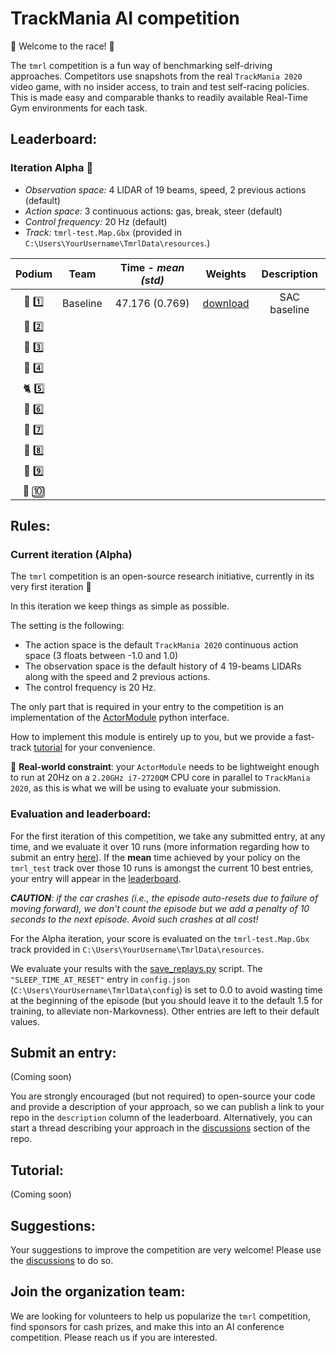 # TrackMania AI competition

:red_car: Welcome to the race! :checkered_flag:

The `tmrl` competition is a fun way of benchmarking self-driving approaches.
Competitors use snapshots from the real `TrackMania 2020` video game, with no insider access, to train and test self-racing policies.
This is made easy and comparable thanks to readily available Real-Time Gym environments for each task.

## Leaderboard:

### Iteration Alpha :hatching_chick:
- _Observation space:_ 4 LIDAR of 19 beams, speed, 2 previous actions (default)
- _Action space:_ 3 continuous actions: gas, break, steer (default)
- _Control frequency:_ 20 Hz (default)
- _Track:_ `tmrl-test.Map.Gbx` (provided in `C:\Users\YourUsername\TmrlData\resources`.)

| Podium  | Team | Time - _mean (std)_ | Weights | Description |
| :---: | :---: | :---: | :---: | :---: |
| :dragon: :one: | Baseline | 47.176 (0.769)| [download](https://github.com/trackmania-rl/tmrl/releases/download/v0.0.2/resources.zip) | SAC baseline |
| :racehorse: :two: |
| :leopard: :three: |
| :tiger2: :four: |
| :cat2: :five: |
| :rabbit2: :six: |
| :dromedary_camel: :seven: |
| :turtle: :eight: |
| :snail: :nine: |
| :palm_tree: :keycap_ten: |

## Rules:

### Current iteration (Alpha)
The `tmrl` competition is an open-source research initiative, currently in its very first iteration :hatching_chick:

In this iteration we keep things as simple as possible.

The setting is the following:
- The action space is the default `TrackMania 2020` continuous action space (3 floats between -1.0 and 1.0)
- The observation space is the default history of 4 19-beams LIDARs along with the speed and 2 previous actions.
- The control frequency is 20 Hz.

The only part that is required in your entry to the competition is an implementation of the [ActorModule](https://github.com/trackmania-rl/tmrl/blob/master/tmrl/actor.py) python interface.

How to implement this module is entirely up to you, but we provide a fast-track [tutorial](#tutorial) for your convenience.

:loudspeaker: **Real-world constraint**: your `ActorModule` needs to be lightweight enough to run at 20Hz on a `2.20GHz i7-2720QM` CPU core in parallel to `TrackMania 2020`, as this is what we will be using to evaluate your submission.


### Evaluation and leaderboard:
For the first iteration of this competition, we take any submitted entry, at any time, and we evaluate it over 10 runs (more information regarding how to submit an entry [here](#submit-an-entry)).
If the **mean** time achieved by your policy on the `tmrl_test` track over those 10 runs is amongst the current 10 best entries, your entry will appear in the [leaderboard](#leaderboard).

_**CAUTION**: if the car crashes (i.e., the episode auto-resets due to failure of moving forward), we don't count the episode but we add a penalty of 10 seconds to the next episode.
Avoid such crashes at all cost!_

For the Alpha iteration, your score is evaluated on the `tmrl-test.Map.Gbx` track provided in `C:\Users\YourUsername\TmrlData\resources`.

We evaluate your results with the [save_replays.py](https://github.com/trackmania-rl/tmrl/blob/master/tmrl/tools/save_replays.py) script.
The `"SLEEP_TIME_AT_RESET"` entry in `config.json` (`C:\Users\YourUsername\TmrlData\config`) is set to 0.0 to avoid wasting time at the beginning of the episode (but you should leave it to the default 1.5 for training, to alleviate non-Markovness).
Other entries are left to their default values.

## Submit an entry:
(Coming soon)

You are strongly encouraged (but not required) to open-source your code and provide a description of your approach, so we can publish a link to your repo in the `description` column of the leaderboard.
Alternatively, you can start a thread describing your approach in the [discussions](https://github.com/trackmania-rl/tmrl/discussions) section of the repo.


## Tutorial:
(Coming soon)


## Suggestions:
Your suggestions to improve the competition are very welcome!
Please use the [discussions](https://github.com/trackmania-rl/tmrl/discussions) to do so.


## Join the organization team:

We are looking for volunteers to help us popularize the `tmrl` competition, find sponsors for cash prizes, and make this into an AI conference competition.
Please reach us if you are interested.
